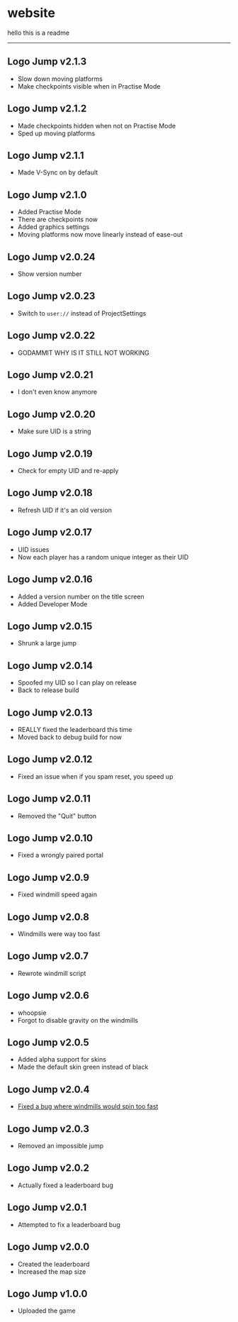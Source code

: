 # website
hello this is a readme

---

## Logo Jump v2.1.3
  - Slow down moving platforms
  - Make checkpoints visible when in Practise Mode

## Logo Jump v2.1.2
  - Made checkpoints hidden when not on Practise Mode
  - Sped up moving platforms

## Logo Jump v2.1.1
  - Made V-Sync on by default

## Logo Jump v2.1.0
  - Added Practise Mode
  - There are checkpoints now
  - Added graphics settings
  - Moving platforms now move linearly instead of ease-out

## Logo Jump v2.0.24
  - Show version number

## Logo Jump v2.0.23
  - Switch to `user://` instead of ProjectSettings

## Logo Jump v2.0.22
  - GODAMMIT WHY IS IT STILL NOT WORKING

## Logo Jump v2.0.21
  - I don't even know anymore

## Logo Jump v2.0.20
  - Make sure UID is a string

## Logo Jump v2.0.19
  - Check for empty UID and re-apply

## Logo Jump v2.0.18
  - Refresh UID if it's an old version

## Logo Jump v2.0.17
  - UID issues
  - Now each player has a random unique integer as their UID

## Logo Jump v2.0.16
  - Added a version number on the title screen
  - Added Developer Mode

## Logo Jump v2.0.15
  - Shrunk a large jump

## Logo Jump v2.0.14
  - Spoofed my UID so I can play on release
  - Back to release build

## Logo Jump v2.0.13
  - REALLY fixed the leaderboard this time
  - Moved back to debug build for now

## Logo Jump v2.0.12
  - Fixed an issue when if you spam reset, you speed up

## Logo Jump v2.0.11
  - Removed the "Quit" button

## Logo Jump v2.0.10
  - Fixed a wrongly paired portal

## Logo Jump v2.0.9
  - Fixed windmill speed again

## Logo Jump v2.0.8
  - Windmills were way too fast

## Logo Jump v2.0.7
  - Rewrote windmill script

## Logo Jump v2.0.6
  - whoopsie
  - Forgot to disable gravity on the windmills

## Logo Jump v2.0.5
  - Added alpha support for skins
  - Made the default skin green instead of black

## Logo Jump v2.0.4
  - [Fixed a bug where windmills would spin too fast](https://github.com/redisnotbluedev/redisnotbluedev.github.io/issues/2)

## Logo Jump v2.0.3
  - Removed an impossible jump

## Logo Jump v2.0.2
  - Actually fixed a leaderboard bug

## Logo Jump v2.0.1
  - Attempted to fix a leaderboard bug

## Logo Jump v2.0.0
  - Created the leaderboard
  - Increased the map size

## Logo Jump v1.0.0
  - Uploaded the game
